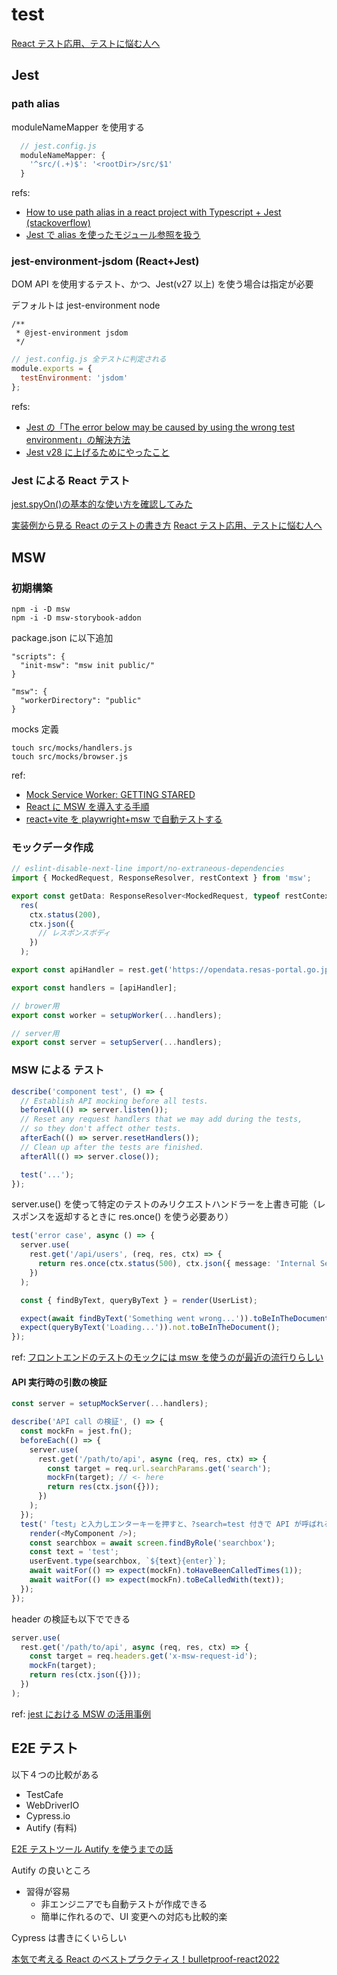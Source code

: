 # test

[React テスト応用、テストに悩む人へ](https://zenn.dev/tkdn/books/react-testing-patterns/viewer/testing-with-spy)

## Jest

### path alias

moduleNameMapper を使用する

```javascript
  // jest.config.js
  moduleNameMapper: {
    '^src/(.+)$': '<rootDir>/src/$1'
  }
```

refs:

- [How to use path alias in a react project with Typescript + Jest (stackoverflow)](https://stackoverflow.com/questions/51080947/how-to-use-path-alias-in-a-react-project-with-typescript-jest)
- [Jest で alias を使ったモジュール参照を扱う](https://blog.mitsuruog.info/2019/06/jest-module-name-mapper)

### jest-environment-jsdom (React+Jest)

DOM API を使用するテスト、かつ、Jest(v27 以上) を使う場合は指定が必要

デフォルトは jest-environment node

```
/**
 * @jest-environment jsdom
 */
```

```javascript
// jest.config.js 全テストに判定される
module.exports = {
  testEnvironment: 'jsdom'
};
```

refs:

- [Jest の「The error below may be caused by using the wrong test environment」の解決方法](https://qiita.com/mame_daifuku/items/79b6a5a1514a3f067e1a)
- [Jest v28 に上げるためにやったこと](https://zenn.dev/keita_hino/articles/488d31e8c4a240)

### Jest による React テスト

[jest.spyOn()の基本的な使い方を確認してみた](https://dev.classmethod.jp/articles/how-to-basic-use-of-jest-spyon/)

[実装例から見る React のテストの書き方](https://zenn.dev/tkdn/books/react-testing-patterns/viewer/testing-with-spy)
[React テスト応用、テストに悩む人へ](https://zenn.dev/tkdn/books/react-testing-patterns)

## MSW

### 初期構築

```
npm -i -D msw
npm -i -D msw-storybook-addon
```

package.json に以下追加

```
"scripts": {
  "init-msw": "msw init public/"
}
```

```
"msw": {
  "workerDirectory": "public"
}
```

mocks 定義

```
touch src/mocks/handlers.js
touch src/mocks/browser.js
```

ref:

- [Mock Service Worker: GETTING STARED](https://mswjs.io/docs/getting-started)
- [React に MSW を導入する手順](https://zenn.dev/higuchimakoto/articles/d9865193910046)
- [react+vite を playwright+msw で自動テストする](https://zenn.dev/dyoshikawa/articles/07ab82a5cbcde0)

### モックデータ作成

```typescript
// eslint-disable-next-line import/no-extraneous-dependencies
import { MockedRequest, ResponseResolver, restContext } from 'msw';

export const getData: ResponseResolver<MockedRequest, typeof restContext> = (req, res, ctx) =>
  res(
    ctx.status(200),
    ctx.json({
      // レスポンスボディ
    })
  );
```

```typescript
export const apiHandler = rest.get('https://opendata.resas-portal.go.jp/api/v1/prefectures', getData);

export const handlers = [apiHandler];
```

```typescript
// brower用
export const worker = setupWorker(...handlers);
```

```typescript
// server用
export const server = setupServer(...handlers);
```

### MSW による テスト

```typescript
describe('component test', () => {
  // Establish API mocking before all tests.
  beforeAll(() => server.listen());
  // Reset any request handlers that we may add during the tests,
  // so they don't affect other tests.
  afterEach(() => server.resetHandlers());
  // Clean up after the tests are finished.
  afterAll(() => server.close());

  test('...');
});
```

server.use() を使って特定のテストのみリクエストハンドラーを上書き可能（レスポンスを返却するときに res.once() を使う必要あり）

```typescript
test('error case', async () => {
  server.use(
    rest.get('/api/users', (req, res, ctx) => {
      return res.once(ctx.status(500), ctx.json({ message: 'Internal Server Error' }));
    })
  );

  const { findByText, queryByText } = render(UserList);

  expect(await findByText('Something went wrong...')).toBeInTheDocument();
  expect(queryByText('Loading...')).not.toBeInTheDocument();
});
```

ref: [フロントエンドのテストのモックには msw を使うのが最近の流行りらしい](https://zenn.dev/azukiazusa/articles/using-msw-to-mock-frontend-tests)

#### API 実行時の引数の検証

```typescript
const server = setupMockServer(...handlers);

describe('API call の検証', () => {
  const mockFn = jest.fn();
  beforeEach(() => {
    server.use(
      rest.get('/path/to/api', async (req, res, ctx) => {
        const target = req.url.searchParams.get('search');
        mockFn(target); // <- here
        return res(ctx.json({}));
      })
    );
  });
  test('「test」と入力しエンターキーを押すと、?search=test 付きで API が呼ばれる', async () => {
    render(<MyComponent />);
    const searchbox = await screen.findByRole('searchbox');
    const text = 'test';
    userEvent.type(searchbox, `${text}{enter}`);
    await waitFor(() => expect(mockFn).toHaveBeenCalledTimes(1));
    await waitFor(() => expect(mockFn).toBeCalledWith(text));
  });
});
```

header の検証も以下でできる

```typescript
server.use(
  rest.get('/path/to/api', async (req, res, ctx) => {
    const target = req.headers.get('x-msw-request-id');
    mockFn(target);
    return res(ctx.json({}));
  })
);
```

ref: [jest における MSW の活用事例](https://zenn.dev/takepepe/articles/jest-msw-mocking)

## E2E テスト

以下４つの比較がある

- TestCafe
- WebDriverIO
- Cypress.io
- Autify (有料)

[E2E テストツール Autify を使うまでの話](https://teamspirit.hatenablog.com/entry/2020/04/17/150000)

Autify の良いところ

- 習得が容易
  - 非エンジニアでも自動テストが作成できる
  - 簡単に作れるので、UI 変更への対応も比較的楽

Cypress は書きにくいらしい

[本気で考える React のベストプラクティス！bulletproof-react2022](https://zenn.dev/t_keshi/articles/bulletproof-react-2022#e2e%E3%83%86%E3%82%B9%E3%83%88%E3%81%AB%E3%81%A4%E3%81%84%E3%81%A6)
